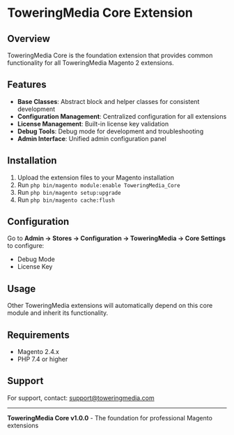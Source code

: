 # ToweringMedia Core Extension

## Overview
ToweringMedia Core is the foundation extension that provides common functionality for all ToweringMedia Magento 2 extensions.

## Features
- **Base Classes**: Abstract block and helper classes for consistent development
- **Configuration Management**: Centralized configuration for all extensions
- **License Management**: Built-in license key validation
- **Debug Tools**: Debug mode for development and troubleshooting
- **Admin Interface**: Unified admin configuration panel

## Installation
1. Upload the extension files to your Magento installation
2. Run `php bin/magento module:enable ToweringMedia_Core`
3. Run `php bin/magento setup:upgrade`
4. Run `php bin/magento cache:flush`

## Configuration
Go to **Admin → Stores → Configuration → ToweringMedia → Core Settings** to configure:
- Debug Mode
- License Key

## Usage
Other ToweringMedia extensions will automatically depend on this core module and inherit its functionality.

## Requirements
- Magento 2.4.x
- PHP 7.4 or higher

## Support
For support, contact: support@toweringmedia.com

---

**ToweringMedia Core v1.0.0** - The foundation for professional Magento extensions
